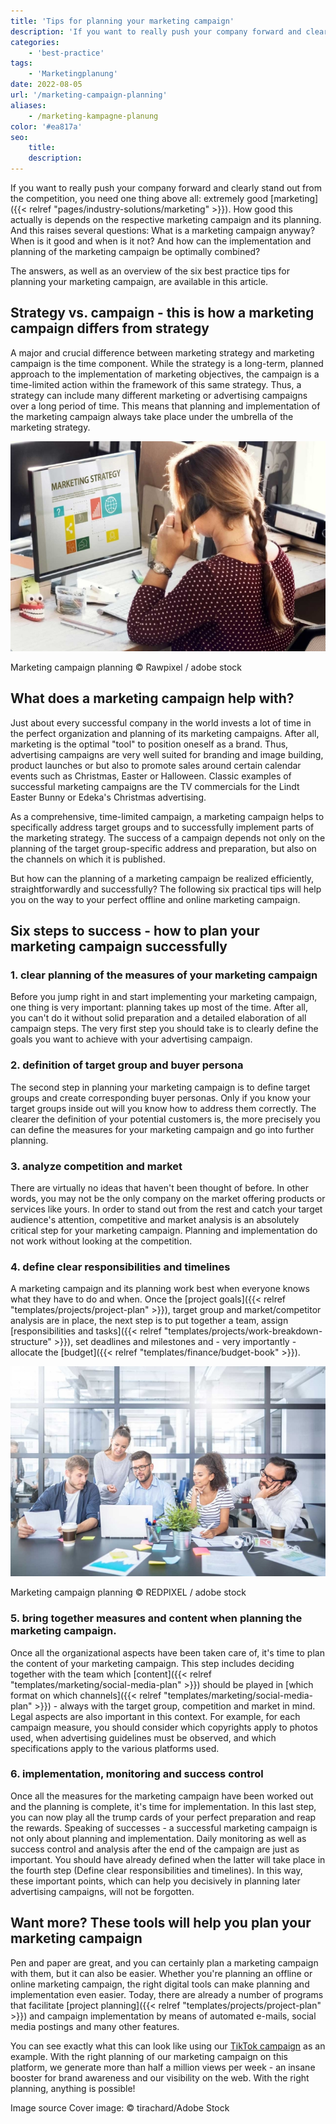 ```yaml
---
title: 'Tips for planning your marketing campaign'
description: 'If you want to really push your company forward and clearly set yourself apart from the competition, you need one thing above all: extremely good marketing. How good this actually is depends on the respective marketing campaign and its planning. And this directly raises several questions: What is a marketing campaign anyway? When is it good and when is it not? And how can the implementation and planning of the marketing campaign be optimally combined?'
categories:
    - 'best-practice'
tags:
    - 'Marketingplanung'
date: 2022-08-05
url: '/marketing-campaign-planning'
aliases:
    - /marketing-kampagne-planung
color: '#ea817a'
seo:
    title:
    description:
---
```


If you want to really push your company forward and clearly stand out from the competition, you need one thing above all: extremely good [marketing]({{< relref "pages/industry-solutions/marketing" >}}). How good this actually is depends on the respective marketing campaign and its planning. And this raises several questions: What is a marketing campaign anyway? When is it good and when is it not? And how can the implementation and planning of the marketing campaign be optimally combined?

The answers, as well as an overview of the six best practice tips for planning your marketing campaign, are available in this article.

## Strategy vs. campaign - this is how a marketing campaign differs from strategy

A major and crucial difference between marketing strategy and marketing campaign is the time component. While the strategy is a long-term, planned approach to the implementation of marketing objectives, the campaign is a time-limited action within the framework of this same strategy. Thus, a strategy can include many different marketing or advertising campaigns over a long period of time. This means that planning and implementation of the marketing campaign always take place under the umbrella of the marketing strategy.

![Employee takes over marketing campaign planning.](Marketing-Kampagne-Planung_AdobeStock_101585925-711x474.jpg)

Marketing campaign planning © Rawpixel / adobe stock

## What does a marketing campaign help with?

Just about every successful company in the world invests a lot of time in the perfect organization and planning of its marketing campaigns. After all, marketing is the optimal "tool" to position oneself as a brand. Thus, advertising campaigns are very well suited for branding and image building, product launches or but also to promote sales around certain calendar events such as Christmas, Easter or Halloween. Classic examples of successful marketing campaigns are the TV commercials for the Lindt Easter Bunny or Edeka's Christmas advertising.

As a comprehensive, time-limited campaign, a marketing campaign helps to specifically address target groups and to successfully implement parts of the marketing strategy. The success of a campaign depends not only on the planning of the target group-specific address and preparation, but also on the channels on which it is published.

But how can the planning of a marketing campaign be realized efficiently, straightforwardly and successfully? The following six practical tips will help you on the way to your perfect offline and online marketing campaign.

## Six steps to success - how to plan your marketing campaign successfully

### 1\. clear planning of the measures of your marketing campaign

Before you jump right in and start implementing your marketing campaign, one thing is very important: planning takes up most of the time. After all, you can't do it without solid preparation and a detailed elaboration of all campaign steps. The very first step you should take is to clearly define the goals you want to achieve with your advertising campaign.

### 2\. definition of target group and buyer persona

The second step in planning your marketing campaign is to define target groups and create corresponding buyer personas. Only if you know your target groups inside out will you know how to address them correctly. The clearer the definition of your potential customers is, the more precisely you can define the measures for your marketing campaign and go into further planning.

### 3\. analyze competition and market

There are virtually no ideas that haven't been thought of before. In other words, you may not be the only company on the market offering products or services like yours. In order to stand out from the rest and catch your target audience's attention, competitive and market analysis is an absolutely critical step for your marketing campaign. Planning and implementation do not work without looking at the competition.

### 4\. define clear responsibilities and timelines

A marketing campaign and its planning work best when everyone knows what they have to do and when. Once the [project goals]({{< relref "templates/projects/project-plan" >}}), target group and market/competitor analysis are in place, the next step is to put together a team, assign [responsibilities and tasks]({{< relref "templates/projects/work-breakdown-structure" >}}), set deadlines and milestones and - very importantly - allocate the [budget]({{< relref "templates/finance/budget-book" >}}).

![Marketing team discusses approach to campaign planning.](Marketing-Kampagne-Planung_AdobeStock_216876303-711x474.jpg)

Marketing campaign planning © REDPIXEL / adobe stock

### 5\. bring together measures and content when planning the marketing campaign.

Once all the organizational aspects have been taken care of, it's time to plan the content of your marketing campaign. This step includes deciding together with the team which [content]({{< relref "templates/marketing/social-media-plan" >}}) should be played in [which format on which channels]({{< relref "templates/marketing/social-media-plan" >}}) - always with the target group, competition and market in mind. Legal aspects are also important in this context. For example, for each campaign measure, you should consider which copyrights apply to photos used, when advertising guidelines must be observed, and which specifications apply to the various platforms used.

### 6\. implementation, monitoring and success control

Once all the measures for the marketing campaign have been worked out and the planning is complete, it's time for implementation. In this last step, you can now play all the trump cards of your perfect preparation and reap the rewards. Speaking of successes - a successful marketing campaign is not only about planning and implementation. Daily monitoring as well as success control and analysis after the end of the campaign are just as important. You should have already defined when the latter will take place in the fourth step (Define clear responsibilities and timelines). In this way, these important points, which can help you decisively in planning later advertising campaigns, will not be forgotten.

## Want more? These tools will help you plan your marketing campaign

Pen and paper are great, and you can certainly plan a marketing campaign with them, but it can also be easier. Whether you're planning an offline or online marketing campaign, the right digital tools can make planning and implementation even easier. Today, there are already a number of programs that facilitate [project planning]({{< relref "templates/projects/project-plan" >}}) and campaign implementation by means of automated e-mails, social media postings and many other features.

You can see exactly what this can look like using our [TikTok campaign](https://t3n.de/consent?redirecturl=%2Fnews%2Fseatable-tiktok-case-study-1477428%2F) as an example. With the right planning of our marketing campaign on this platform, we generate more than half a million views per week - an insane booster for brand awareness and our visibility on the web. With the right planning, anything is possible!

Image source Cover image: © tirachard/Adobe Stock
